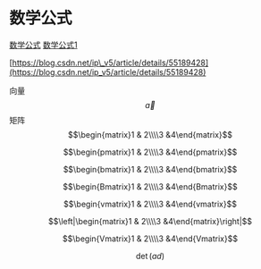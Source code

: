 # 数学公式

[数学公式](https://juejin.im/post/5a6721bd518825733201c4a2) [数学公式1](http://blog.lisp4fun.com/2017/11/01/formula)

[https://blog.csdn.net/ip\_v5/article/details/55189428](https://blog.csdn.net/ip_v5/article/details/55189428)

向量  
$$\vec{a}$$ 矩阵 $$\begin{matrix}1 & 2\\\\3 &4\end{matrix}$$

$$\begin{pmatrix}1 & 2\\\\3 &4\end{pmatrix}$$

$$\begin{bmatrix}1 & 2\\\\3 &4\end{bmatrix}$$

$$\begin{Bmatrix}1 & 2\\\\3 &4\end{Bmatrix}$$

$$\begin{vmatrix}1 & 2\\\\3 &4\end{vmatrix}$$

$$\left|\begin{matrix}1 & 2\\\\3 &4\end{matrix}\right|$$

$$\begin{Vmatrix}1 & 2\\\\3 &4\end{Vmatrix}$$

$$\det(ad)$$

